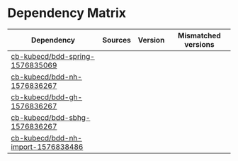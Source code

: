 # Dependency Matrix

Dependency | Sources | Version | Mismatched versions
---------- | ------- | ------- | -------------------
[cb-kubecd/bdd-spring-1576835069](https://github.com/cb-kubecd/bdd-spring-1576835069.git) |  | []() | 
[cb-kubecd/bdd-nh-1576836267](https://github.com/cb-kubecd/bdd-nh-1576836267.git) |  | []() | 
[cb-kubecd/bdd-gh-1576836267](https://github.com/cb-kubecd/bdd-gh-1576836267.git) |  | []() | 
[cb-kubecd/bdd-sbhg-1576836267](https://github.com/cb-kubecd/bdd-sbhg-1576836267.git) |  | []() | 
[cb-kubecd/bdd-nh-import-1576838486](https://github.com/cb-kubecd/bdd-nh-import-1576838486.git) |  | []() | 
